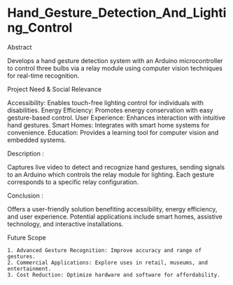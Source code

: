 # Hand_Gesture_Detection_And_Lighting_Control

Abstract

Develops a hand gesture detection system with an Arduino microcontroller to control three bulbs via a relay module using computer vision techniques for real-time recognition.

Project Need & Social Relevance

Accessibility: Enables touch-free lighting control for individuals with disabilities.
Energy Efficiency: Promotes energy conservation with easy gesture-based control.
User Experience: Enhances interaction with intuitive hand gestures. 
Smart Homes: Integrates with smart home systems for convenience.
Education: Provides a learning tool for computer vision and embedded systems.

Description :

Captures live video to detect and recognize hand gestures, sending signals to an Arduino which controls the relay module for lighting. Each gesture corresponds to a specific relay configuration.

Conclusion :

Offers a user-friendly solution benefiting accessibility, energy efficiency, and user experience. Potential applications include smart homes, assistive technology, and interactive installations.

Future Scope

    1. Advanced Gesture Recognition: Improve accuracy and range of gestures.
    2. Commercial Applications: Explore uses in retail, museums, and entertainment.
    3. Cost Reduction: Optimize hardware and software for affordability.
